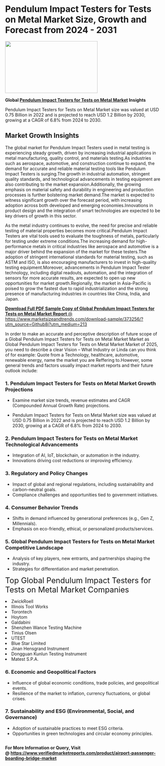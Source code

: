 <H1>Pendulum Impact Testers for Tests on Metal Market Size, Growth and Forecast from 2024 - 2031</H1><img class="aligncenter size-medium wp-image-584254" src="https://thirdeyenews.in/wp-content/uploads/2024/09/Global-Market-Research-300x168.jpeg" alt="" width="300" height="168" /><p><strong>Global&nbsp;<a href="https://www.marketsizeandtrends.com/download-sample/373256/?utm_source=Github8j?utm_medium=213">Pendulum Impact Testers for Tests on Metal Market</a> Insights</strong></p><p>Pendulum Impact Testers for Tests on Metal Market size was valued at USD 0.75 Billion in 2022 and is projected to reach USD 1.2 Billion by 2030, growing at a CAGR of 6.8% from 2024 to 2030.</p><p><h2>Market Growth Insights</h2> <p>The global market for Pendulum Impact Testers used in metal testing is experiencing steady growth, driven by increasing industrial applications in metal manufacturing, quality control, and materials testing.As industries such as aerospace, automotive, and construction continue to expand, the demand for accurate and reliable material testing tools like Pendulum Impact Testers is surging.The growth in industrial automation, stringent quality standards, and technological advancements in testing equipment are also contributing to the market expansion.Additionally, the growing emphasis on material safety and durability in engineering and production processes is further bolstering market demand.The market is expected to witness significant growth over the forecast period, with increasing adoption across both developed and emerging economies.Innovations in product design and the integration of smart technologies are expected to be key drivers of growth in this sector.</p> <p><a href="#"></a></p> <p>As the metal industry continues to evolve, the need for precise and reliable testing of material properties becomes more critical.Pendulum Impact Testers are vital tools used to evaluate the toughness of metals, particularly for testing under extreme conditions.The increasing demand for high-performance metals in critical industries like aerospace and automotive is a major driver behind the expansion of the market for these testers.The adoption of stringent international standards for material testing, such as ASTM and ISO, is also encouraging manufacturers to invest in high-quality testing equipment.Moreover, advancements in Pendulum Impact Tester technology, including digital readouts, automation, and the integration of sensors for more accurate results, are expected to open up new opportunities for market growth.Regionally, the market in Asia-Pacific is poised to grow the fastest due to rapid industrialization and the strong presence of manufacturing industries in countries like China, India, and Japan.</p> <p><a href="#"></p><p><span class=""><strong>Download Full PDF Sample Copy of Global Pendulum Impact Testers for Tests on Metal Market Report</strong> @ <a href="https://www.marketsizeandtrends.com/download-sample/373256/?utm_source=Github8j?utm_medium=213" target="_blank">https://www.marketsizeandtrends.com/download-sample/373256/?utm_source=Github8j?utm_medium=213</a></span></p><p>In order to make an accurate and perceptive description of future scope of a Global&nbsp;Pendulum Impact Testers for Tests on Metal Market Market as Global&nbsp;Pendulum Impact Testers for Tests on Metal Market Market of 2025, you need to describe a clear Vision &ndash; What Industry or Linda can you think of for example: Quote from a Technology, healthcare, automotive, renewable energy, name the market you are Reffering to.However, some general trends and factors usually impact market reports and their future outlook include:</p><h3>1.&nbsp;<strong>Pendulum Impact Testers for Tests on Metal Market Growth Projections</strong></h3><ul><li>Examine market size trends, revenue estimates and CAGR (Compounded Annual Growth Rate) projections.</li><li><p>Pendulum Impact Testers for Tests on Metal Market size was valued at USD 0.75 Billion in 2022 and is projected to reach USD 1.2 Billion by 2030, growing at a CAGR of 6.8% from 2024 to 2030.</p></li></ul><h3>2.&nbsp;<strong>Pendulum Impact Testers for Tests on Metal Market Technological Advancements</strong></h3><ul><li>Integration of AI, IoT, blockchain, or automation in the industry.</li><li>Innovations driving cost reductions or improving efficiency.</li></ul><h3>3.&nbsp;<strong>Regulatory and Policy Changes</strong></h3><ul><li>Impact of global and regional regulations, including sustainability and carbon-neutral goals.</li><li>Compliance challenges and opportunities tied to government initiatives.</li></ul><h3>4.&nbsp;<strong>Consumer Behavior Trends</strong></h3><ul><li>Shifts in demand influenced by generational preferences (e.g., Gen Z, Millennials).</li><li>Emphasis on eco-friendly, ethical, or personalized products/services.</li></ul><h3>5.&nbsp;<strong>Global Pendulum Impact Testers for Tests on Metal Market Competitive Landscape</strong></h3><ul><li>Analysis of key players, new entrants, and partnerships shaping the industry.</li><li>Strategies for differentiation and market penetration.</li></ul><p data-pm-slice="1 1 []"><span style="color: inherit; font-family: inherit; font-size: 25px;">Top Global Pendulum Impact Testers for Tests on Metal Market Companies</span></p><div class="" data-test-id=""><p><li>ZwickRoell</li><li> Illinois Tool Works</li><li> Torontech</li><li> Hoytom</li><li> Galdabini</li><li> Shenzhen Wance Testing Machine</li><li> Tinius Olsen</li><li> UTEST</li><li> Blue Star Limited</li><li> Jinan Hensgrand Instrument</li><li> Dongguan Kunlun Testing Instrument</li><li> Matest S.P.A.</li></p></div><h3>6.&nbsp;<strong>Economic and Geopolitical Factors</strong></h3><ul><li>Influence of global economic conditions, trade policies, and geopolitical events.</li><li>Resilience of the market to inflation, currency fluctuations, or global crises.</li></ul><h3>7.&nbsp;<strong>Sustainability and ESG (Environmental, Social, and Governance)</strong></h3><ul><li>Adoption of sustainable practices to meet ESG criteria.</li><li>Opportunities in green technologies and circular economy principles.</li></ul><h2><strong style="font-size: 14px;">For More Information or Query, Visit @&nbsp;</strong><a style="background-color: #ffffff; font-size: 14px;" href="https://www.marketsizeandtrends.com/report/pendulum-impact-testers-for-tests-on-metal-market/" target="_blank">https://www.verifiedmarketreports.com/product/airport-passenger-boarding-bridge-market</a></h2>